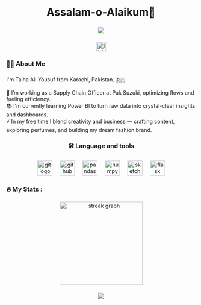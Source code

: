 <h1 align="center">Assalam-o-Alaikum👋</h1>

###

<div align="center">
  <img src="https://visitor-badge.laobi.icu/badge?page_id=TalhaAliYousuf.TalhaAliYousuf&"  />
</div>

###

<div align="center">
  <a href="https://www.linkedin.com/in/talha-ali-yousuf-90726519a/" target="_blank">
    <img src="https://img.shields.io/static/v1?message=LinkedIn&logo=linkedin&label=&color=0077B5&logoColor=white&labelColor=&style=for-the-badge" height="25" alt="linkedin logo"  />
  </a>
</div>

###

<h3 align="left">👩‍💻  About Me</h3>

###

<p align="left">I'm Talha Ali Yousuf from Karachi, Pakistan. 🇵🇰<br><br>🔭 I’m working as a Supply Chain Officer at Pak Suzuki, optimizing flows and fueling efficiency.<br>📚 I'm currently learning Power BI to turn raw data into crystal-clear insights and dashboards.<br>⚡ In my free time I blend creativity and business — crafting content, exploring perfumes, and building my dream fashion brand.</p>

###

<h3 align="center">🛠 Language and tools</h3>

###

<div align="center">
  <img src="https://cdn.jsdelivr.net/gh/devicons/devicon/icons/git/git-original.svg" height="40" alt="git logo"  />
  <img width="12" />
  <img src="https://cdn.jsdelivr.net/gh/devicons/devicon/icons/github/github-original.svg" height="40" alt="github logo"  />
  <img width="12" />
  <img src="https://cdn.jsdelivr.net/gh/devicons/devicon/icons/pandas/pandas-original.svg" height="40" alt="pandas logo"  />
  <img width="12" />
  <img src="https://cdn.jsdelivr.net/gh/devicons/devicon/icons/numpy/numpy-original.svg" height="40" alt="numpy logo"  />
  <img width="12" />
  <img src="https://cdn.jsdelivr.net/gh/devicons/devicon/icons/sketch/sketch-original.svg" height="40" alt="sketch logo"  />
  <img width="12" />
  <img src="https://cdn.jsdelivr.net/gh/devicons/devicon/icons/flask/flask-original.svg" height="40" alt="flask logo"  />
</div>

###

<h3 align="left">🔥   My Stats :</h3>

###

<div align="center">
  <img src="https://streak-stats.demolab.com?user=TalhaAliYousuf&locale=en&mode=daily&theme=dark&hide_border=false&border_radius=5&order=3" height="220" alt="streak graph"  />
</div>

###

<div align="center">
  <img src="https://profile-counter.glitch.me/TalhaAliYousuf/count.svg?"  />
</div>

###
